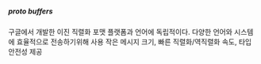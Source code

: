 ##### proto buffers
구글에서 개발한 이진 직렬화 포맷
플랫폼과 언어에 독립적이다.
다양한 언어와 시스템에 효율적으로 전송하기위해 사용
작은 메시지 크기, 빠른 직렬화/역직렬화 속도, 타입 안전성 제공
